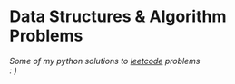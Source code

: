 # Data Structures & Algorithm Problems

_Some of my python solutions to [leetcode](https://leetcode.com) problems <br />
: )_
